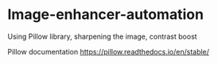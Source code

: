 # Image-enhancer-automation
Using Pillow library, sharpening the image, contrast boost


Pillow documentation 
https://pillow.readthedocs.io/en/stable/
